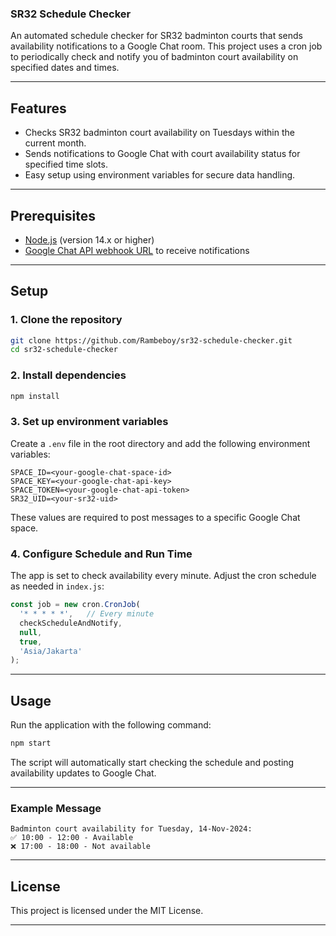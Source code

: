 ### SR32 Schedule Checker

An automated schedule checker for SR32 badminton courts that sends availability notifications to a Google Chat room. This project uses a cron job to periodically check and notify you of badminton court availability on specified dates and times.

---

## Features

- Checks SR32 badminton court availability on Tuesdays within the current month.
- Sends notifications to Google Chat with court availability status for specified time slots.
- Easy setup using environment variables for secure data handling.

---

## Prerequisites

- [Node.js](https://nodejs.org/) (version 14.x or higher)
- [Google Chat API webhook URL](https://developers.google.com/chat) to receive notifications

---

## Setup

### 1. Clone the repository

```bash
git clone https://github.com/Rambeboy/sr32-schedule-checker.git
cd sr32-schedule-checker
```

### 2. Install dependencies

```bash
npm install
```

### 3. Set up environment variables

Create a `.env` file in the root directory and add the following environment variables:

```plaintext
SPACE_ID=<your-google-chat-space-id>
SPACE_KEY=<your-google-chat-api-key>
SPACE_TOKEN=<your-google-chat-api-token>
SR32_UID=<your-sr32-uid>
```

These values are required to post messages to a specific Google Chat space.

### 4. Configure Schedule and Run Time

The app is set to check availability every minute. Adjust the cron schedule as needed in `index.js`:

```javascript
const job = new cron.CronJob(
  '* * * * *',   // Every minute
  checkScheduleAndNotify,
  null,
  true,
  'Asia/Jakarta'
);
```

---

## Usage

Run the application with the following command:

```bash
npm start
```

The script will automatically start checking the schedule and posting availability updates to Google Chat.

---

### Example Message

```text
Badminton court availability for Tuesday, 14-Nov-2024:
✅ 10:00 - 12:00 - Available
❌ 17:00 - 18:00 - Not available
```

---

## License

This project is licensed under the MIT License.

---
